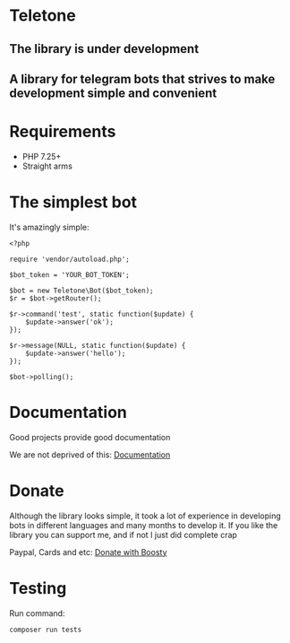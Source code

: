 # Teletone

## The library is under development

## A library for telegram bots that strives to make development simple and convenient

# Requirements

- PHP 7.25+
- Straight arms

# The simplest bot

It's amazingly simple:

```
<?php

require 'vendor/autoload.php';

$bot_token = 'YOUR_BOT_TOKEN';

$bot = new Teletone\Bot($bot_token);
$r = $bot->getRouter();

$r->command('test', static function($update) {
    $update->answer('ok');
});

$r->message(NULL, static function($update) {
    $update->answer('hello');
});

$bot->polling();
```

# Documentation

Good projects provide good documentation

We are not deprived of this: [Documentation](docs/MAIN.md)

# Donate

Although the library looks simple, it took a lot of experience in developing bots in different languages and many months to develop it. If you like the library you can support me, and if not I just did complete crap

Paypal, Cards and etc:
[Donate with Boosty](https://boosty.to/teletone)

# Testing

Run command:
```
composer run tests
```